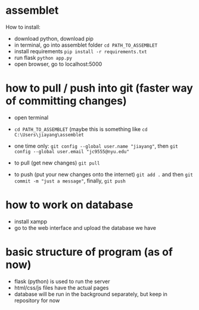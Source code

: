 # assemblet

How to install:
- download python, download pip
- in terminal, go into assemblet folder `cd PATH_TO_ASSEMBLET`
- install requirements `pip install -r requirements.txt`
- run flask `python app.py`
- open browser, go to localhost:5000

# how to pull / push into git (faster way of committing changes)
- open terminal
- `cd PATH_TO_ASSEMBLET` (maybe this is something like `cd C:\Users\jiayang\assemblet`
- one time only: `git config --global user.name "jiayang"`, then `git config --global user.email "jc9555@nyu.edu"`

- to pull (get new changes) `git pull`
- to push (put your new changes onto the internet) `git add .` and then `git commit -m "just a message"`, finally, `git push`


# how to work on database
- install xampp
- go to the web interface and upload the database we have

# basic structure of program (as of now)

- flask (python) is used to run the server
- html/css/js files have the actual pages
- database will be run in the background separately, but keep in repository for now

